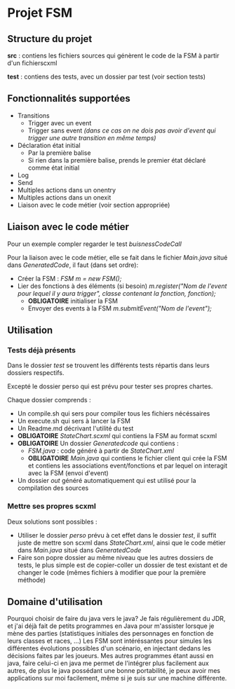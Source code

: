 # Projet FSM
## Structure du projet
**src** : contiens les fichiers sources qui génèrent le code de la FSM à partir d'un fichierscxml

**test** : contiens des tests, avec un dossier par test (voir section tests)
## Fonctionnalités supportées
* Transitions
    * Trigger avec un event
    * Trigger sans event *(dans ce cas on ne dois pas avoir d'event qui trigger une autre transition en même temps)*
* Déclaration état initial
    * Par la première balise
    * Si rien dans la première balise, prends le premier état déclaré comme état initial
* Log
* Send
* Multiples actions dans un onentry
* Multiples actions dans un onexit
* Liaison avec le code métier (voir section appropriée)

## Liaison avec le code métier
Pour un exemple compler regarder le test *buisnessCodeCall*


Pour la liaison avec le code métier, elle se fait dans le fichier *Main.java* situé dans *GeneratedCode*, il faut (dans set ordre):
* Créer la FSM : *FSM m = new FSM();*
* Lier des fonctions à des éléments (si besoin) *m.register("Nom de l'event pour lequel il y aura trigger", classe contenant la fonction, fonction);*
    * **OBLIGATOIRE** initialiser la FSM
    * Envoyer des events à la FSM *m.submitEvent("Nom de l'event");*

## Utilisation
### Tests déjà présents
Dans le dossier *test* se trouvent les différents tests répartis dans leurs dossiers respectifs.

Excepté le dossier perso qui est prévu pour tester ses propres chartes.

Chaque dossier comprends :
* Un compile.sh qui sers pour compiler tous les fichiers nécéssaires
* Un execute.sh qui sers à lancer la FSM
* Un Readme.md décrivant l'utilité du test
* **OBLIGATOIRE** *StateChart.scxml* qui contiens la FSM au format scxml
* **OBLIGATOIRE** Un dossier *Generatedcode* qui contiens : 
    * *FSM.java* : code généré à partir de *StateChart.xml*
    * **OBLIGATOIRE** *Main.java* qui contiens le fichier client qui crée la FSM et contiens les associations event/fonctions et par lequel on interagit avec la FSM (envoi d'event)
* Un dossier *out* généré automatiquement qui est utilisé pour la compilation des sources

### Mettre ses propres scxml
Deux solutions sont possibles :
* Utiliser le dossier *perso* prévu à cet effet dans le dossier *test*, il suffit juste de mettre son scxml dans *StateChart.xml*, ainsi que le code métier dans *Main.java* situé dans *GeneratedCode*
* Faire son popre dossier au même niveau que les autres dossiers de tests, le plus simple est de copier-coller un dossier de test existant et de changer le code (mêmes fichiers à modifier que pour la première méthode)


## Domaine d'utilisation
Pourquoi choisir de faire du java vers le java?
Je fais régulièrement du JDR, et j'ai déjà fait de petits programmes en Java pour m'assister lorsque je mène des parties (statistiques initiales des personnages en fonction de leurs classes et races, ...)
Les FSM sont intéréssantes pour simules les différentes évolutions possibles d'un scénario, en injectant dedans les décisions faites par les joueurs.
Mes autres programmes étant aussi en java, faire celui-ci en java me permet de l'intégrer plus facilement aux autres, de plus le java possédant une bonne portabilité, je peux avoir mes applications sur moi facilement, même si je suis sur une machine différente.
